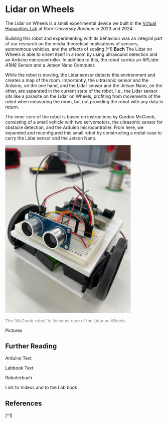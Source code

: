 # Lidar on Wheels

The Lidar on Wheels is a small experimental device we built in the [Virtual Humanities Lab](https://vhl.blogs.ruhr-uni-bochum.de/) at _Ruhr-University Bochum_ in 2023 and 2024.

Building this robot and experimenting with its behaviour was an integral part of our research on the media theoretical implications of sensors, autonomous vehicles, and the effects of scaling.[^1] __Buch__ The Lidar on Wheels is able to orient itself in a room by using ultrasound detection and an Arduino microcontroller. In addition to this, the robot carries an _RPLidar A1M8_ Sensor and a Jetson Nano Computer. 

While the robot is moving, the Lidar sensor detects this environment and creates a map of the room. Importantly, the ultrasonic sensor and the Arduino, on the one hand, and the Lidar sensor and the Jetson Nano, on the other, are separated in the current state of the robot. I.e., the Lidar sensor sits like a parasite on the Lidar on Wheels, profiting from movements of the robot when measuring the room, but not providing the robot with any data in return.

The inner core of the robot is based on instructions by Gordon McComb, consisting of a small vehicle with two servomotors, the ultrasonic sensor for obstacle detection, and the Arduino microcontroller. From here, we expanded and reconfigured this small robot by constructing a metal case to carry the Lidar sensor and the Jetson Nano.

<img src = "/18-als-thn-IMG_9466-cover-mccomb-ultrasound-posing.jpg?raw=true" width = "400" title = "The 'McComb-robot' is the inner core of the Lidar on Wheels." alt = "A small DIY robot with two ultrasonic sensors at the front looking like eyes."/>

<div>
	<p style="font-size:10pt; color:grey">
The 'McComb-robot' is the inner core of the Lidar on Wheels.<br>
</p></div>

Pictures

## Further Reading

Arduino Text

Labbook Text

Roboterbuch

Link to Videos and to the Lab book

## References

[^1]
